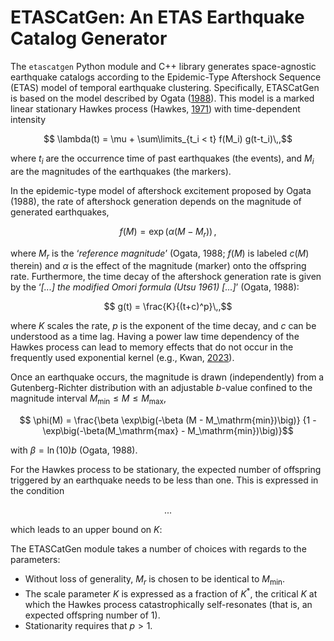 # ETASCatGen: An ETAS Earthquake Catalog Generator
The `etascatgen` Python module and C++ library generates space-agnostic earthquake
catalogs according to the Epidemic-Type Aftershock Sequence (ETAS) model of temporal
earthquake clustering. Specifically, ETASCatGen is based on the model described by
Ogata ([1988](https://doi.org/10.2307/2288914)). This model is a marked linear stationary
Hawkes process (Hawkes, [1971](doi.org/10.1111/j.2517-6161.1971.tb01530.x)) with time-dependent intensity
```math
    \lambda(t) = \mu + \sum\limits_{t_i < t} f(M_i) g(t-t_i)\,,
```
where $`t_i`$ are the occurrence time of past earthquakes (the events), and $`M_i`$ are the magnitudes of the earthquakes (the markers).

In the epidemic-type model of aftershock excitement proposed by Ogata (1988), the rate of aftershock generation depends on the magnitude of generated earthquakes,
```math
    f(M) = \exp\big(\alpha(M - M_r)\big)\,,
```
where $`M_r`$ is the ‘_reference magnitude_’ (Ogata, 1988; $`f(M)`$ is labeled $`c(M)`$ therein)
and $`\alpha`$ is the effect of the magnitude (marker) onto the offspring rate.
Furthermore, the time decay of the aftershock generation rate is given by the
‘_[...] the modified Omori formula (Utsu 1961) [...]_’ (Ogata, 1988):

```math
    g(t) = \frac{K}{(t+c)^p}\,,
```
where $`K`$ scales the rate, $p$ is the exponent of the time decay, and $c$ can be understood
as a time lag. Having a power law time dependency of the Hawkes process can lead to memory
effects that do not occur in the frequently used exponential kernel
(e.g., Kwan, [2023](https://doi.org/10.26190/unsworks/24854)).

Once an earthquake occurs, the magnitude is drawn (independently) from a Gutenberg-Richter
distribution with an adjustable $`b`$-value confined to the magnitude interval
$`M_\mathrm{min} \leq M \leq M_\mathrm{max}`$,
```math
    \phi(M) = \frac{\beta \exp\big(-\beta (M - M_\mathrm{min})\big)}
                   {1 - \exp\big(-\beta(M_\mathrm{max} - M_\mathrm{min})\big)}
```
with $`\beta = \ln(10) b`$ (Ogata, 1988).

For the Hawkes process to be stationary, the expected number of offspring triggered by an
earthquake needs to be less than one. This is expressed in the condition
```math
...
```
which leads to an upper bound on $`K`$:
```math

```

The ETASCatGen module takes a number of choices with regards to the parameters:
 - Without loss of generality, $`M_r`$ is chosen to be identical to $`M_\mathrm{min}`$.
 - The scale parameter $`K`$ is expressed as a fraction of $`K^*`$, the critical $`K`$
   at which the Hawkes process catastrophically self-resonates (that is, an expected
   offspring number of 1).
 - Stationarity requires that $p > 1$.